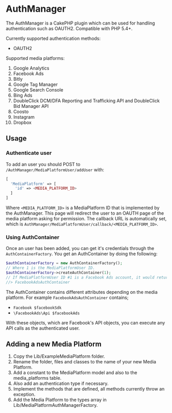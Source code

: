 # AuthManager
The AuthManager is a CakePHP plugin which can be used for handling authentication such as OAUTH2. Compatible with PHP 5.4+.

Currently supported authentication methods:
- OAUTH2

Supported media platforms:

1. Google Analytics
2. Facebook Ads
3. Bitly
4. Google Tag Manager
5. Google Search Console
6. Bing Ads
7. DoubleClick DCM/DFA Reporting and Trafficking API and DoubleClick Bid Manager API
8. Coosto
9. Instagram
10. Dropbox

Usage
---

### Authenticate user
To add an user you should POST to `/AuthManager/MediaPlatformUser/addUser` with:

```php
[
  'MediaPlatform' => [
    'id' => <MEDIA_PLATFORM_ID>
  ]
]
```

Where `<MEDIA_PLATFORM_ID>` is a MediaPlatform ID that is implemented by the AuthManager. This page will redirect the user to an OAUTH page of the media platform asking for permission. The callback URL is automatically set, which is `AuthManager/MediaPlatformUser/callback/<MEDIA_PLATFORM_ID>`.

### Using AuthContainer
Once an user has been added, you can get it's credentials through the `AuthContainerFactory`. You get an AuthContainer by doing the following:

```php
$authContainerFactory = new AuthContainerFactory();
// Where 1 is the MediaPlatformUser ID.
$authContainerFactory->createAuthContainer(1);
// If MediaPlatformUser ID #1 is a Facebook Ads account, it would return;
//> FacebookAdsAuthContainer
```

The AuthContainer contains different attributes depending on the media platform. For example `FacebookAdsAuthContainer` contains;

- `Facebook $facebookSdk`
- `\FacebookAds\Api $facebookAds`

With these objects, which are Facebook's API objects, you can execute any API calls as the authenticated user.

Adding a new Media Platform
---
1. Copy the Lib/ExampleMediaPlatform folder.
2. Rename the folder, files and classes to the name of your new Media Platform.
3. Add a constant to the MediaPlatform model and also to the media_platforms table.
 1. Also add an authentication type if necessary.
4. Implement the methods that are defined, all methods currently throw an exception.
5. Add the Media Platform to the types array in Lib/MediaPlatformAuthManagerFactory.
